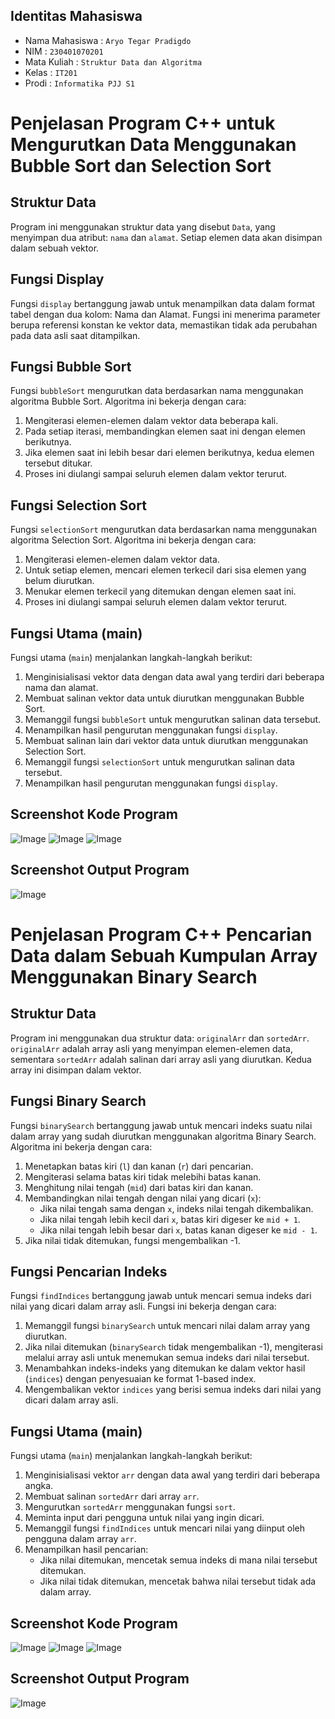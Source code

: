 ## Identitas Mahasiswa
- Nama Mahasiswa : `Aryo Tegar Pradigdo`
- NIM : `230401070201`
- Mata Kuliah : `Struktur Data dan Algoritma`
- Kelas : `IT201`
- Prodi : `Informatika PJJ S1`

# Penjelasan Program C++ untuk Mengurutkan Data Menggunakan Bubble Sort dan Selection Sort

## Struktur Data
Program ini menggunakan struktur data yang disebut `Data`, yang menyimpan dua atribut: `nama` dan `alamat`. Setiap elemen data akan disimpan dalam sebuah vektor.

## Fungsi Display
Fungsi `display` bertanggung jawab untuk menampilkan data dalam format tabel dengan dua kolom: Nama dan Alamat. Fungsi ini menerima parameter berupa referensi konstan ke vektor data, memastikan tidak ada perubahan pada data asli saat ditampilkan.

## Fungsi Bubble Sort
Fungsi `bubbleSort` mengurutkan data berdasarkan nama menggunakan algoritma Bubble Sort. Algoritma ini bekerja dengan cara:
1. Mengiterasi elemen-elemen dalam vektor data beberapa kali.
2. Pada setiap iterasi, membandingkan elemen saat ini dengan elemen berikutnya.
3. Jika elemen saat ini lebih besar dari elemen berikutnya, kedua elemen tersebut ditukar.
4. Proses ini diulangi sampai seluruh elemen dalam vektor terurut.

## Fungsi Selection Sort
Fungsi `selectionSort` mengurutkan data berdasarkan nama menggunakan algoritma Selection Sort. Algoritma ini bekerja dengan cara:
1. Mengiterasi elemen-elemen dalam vektor data.
2. Untuk setiap elemen, mencari elemen terkecil dari sisa elemen yang belum diurutkan.
3. Menukar elemen terkecil yang ditemukan dengan elemen saat ini.
4. Proses ini diulangi sampai seluruh elemen dalam vektor terurut.

## Fungsi Utama (main)
Fungsi utama (`main`) menjalankan langkah-langkah berikut:
1. Menginisialisasi vektor data dengan data awal yang terdiri dari beberapa nama dan alamat.
2. Membuat salinan vektor data untuk diurutkan menggunakan Bubble Sort.
3. Memanggil fungsi `bubbleSort` untuk mengurutkan salinan data tersebut.
4. Menampilkan hasil pengurutan menggunakan fungsi `display`.
5. Membuat salinan lain dari vektor data untuk diurutkan menggunakan Selection Sort.
6. Memanggil fungsi `selectionSort` untuk mengurutkan salinan data tersebut.
7. Menampilkan hasil pengurutan menggunakan fungsi `display`.

## Screenshot Kode Program
![Image](KodeProg1-1.png)
![Image](KodeProg1-2.png)
![Image](KodeProg1-3.png)

## Screenshot Output Program
![Image](OutputProg1.png)

# Penjelasan Program C++ Pencarian Data dalam Sebuah Kumpulan Array Menggunakan Binary Search

## Struktur Data
Program ini menggunakan dua struktur data: `originalArr` dan `sortedArr`. `originalArr` adalah array asli yang menyimpan elemen-elemen data, sementara `sortedArr` adalah salinan dari array asli yang diurutkan. Kedua array ini disimpan dalam vektor.

## Fungsi Binary Search
Fungsi `binarySearch` bertanggung jawab untuk mencari indeks suatu nilai dalam array yang sudah diurutkan menggunakan algoritma Binary Search. Algoritma ini bekerja dengan cara:
1. Menetapkan batas kiri (`l`) dan kanan (`r`) dari pencarian.
2. Mengiterasi selama batas kiri tidak melebihi batas kanan.
3. Menghitung nilai tengah (`mid`) dari batas kiri dan kanan.
4. Membandingkan nilai tengah dengan nilai yang dicari (`x`):
    - Jika nilai tengah sama dengan `x`, indeks nilai tengah dikembalikan.
    - Jika nilai tengah lebih kecil dari `x`, batas kiri digeser ke `mid + 1`.
    - Jika nilai tengah lebih besar dari `x`, batas kanan digeser ke `mid - 1`.
5. Jika nilai tidak ditemukan, fungsi mengembalikan -1.

## Fungsi Pencarian Indeks
Fungsi `findIndices` bertanggung jawab untuk mencari semua indeks dari nilai yang dicari dalam array asli. Fungsi ini bekerja dengan cara:
1. Memanggil fungsi `binarySearch` untuk mencari nilai dalam array yang diurutkan.
2. Jika nilai ditemukan (`binarySearch` tidak mengembalikan -1), mengiterasi melalui array asli untuk menemukan semua indeks dari nilai tersebut.
3. Menambahkan indeks-indeks yang ditemukan ke dalam vektor hasil (`indices`) dengan penyesuaian ke format 1-based index.
4. Mengembalikan vektor `indices` yang berisi semua indeks dari nilai yang dicari dalam array asli.

## Fungsi Utama (main)
Fungsi utama (`main`) menjalankan langkah-langkah berikut:
1. Menginisialisasi vektor `arr` dengan data awal yang terdiri dari beberapa angka.
2. Membuat salinan `sortedArr` dari array `arr`.
3. Mengurutkan `sortedArr` menggunakan fungsi `sort`.
4. Meminta input dari pengguna untuk nilai yang ingin dicari.
5. Memanggil fungsi `findIndices` untuk mencari nilai yang diinput oleh pengguna dalam array `arr`.
6. Menampilkan hasil pencarian:
    - Jika nilai ditemukan, mencetak semua indeks di mana nilai tersebut ditemukan.
    - Jika nilai tidak ditemukan, mencetak bahwa nilai tersebut tidak ada dalam array.

## Screenshot Kode Program
![Image](KodeProg2-1.png)
![Image](KodeProg2-2.png)
![Image](KodeProg2-3.png)

## Screenshot Output Program
![Image](OutputProg2.png)
